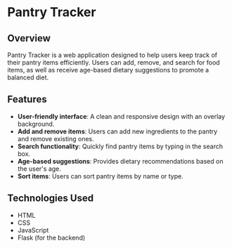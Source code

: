 # Pantry Tracker

## Overview

Pantry Tracker is a web application designed to help users keep track of their pantry items efficiently. Users can add, remove, and search for food items, as well as receive age-based dietary suggestions to promote a balanced diet.

## Features

- **User-friendly interface**: A clean and responsive design with an overlay background.
- **Add and remove items**: Users can add new ingredients to the pantry and remove existing ones.
- **Search functionality**: Quickly find pantry items by typing in the search box.
- **Age-based suggestions**: Provides dietary recommendations based on the user's age.
- **Sort items**: Users can sort pantry items by name or type.

## Technologies Used

- HTML
- CSS
- JavaScript
- Flask (for the backend)
